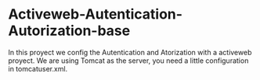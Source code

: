 # Activeweb-Autentication-Autorization-base

In this proyect we config the Autentication and Atorization with a activeweb proyect.
We are using Tomcat as the server, you need a little configuration in tomcatuser.xml.
